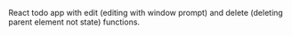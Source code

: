 React todo app with edit (editing with window prompt) and delete (deleting parent element not state) functions.
